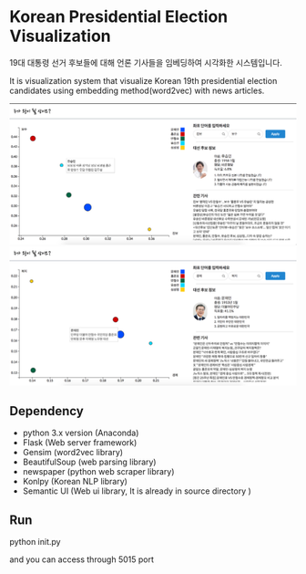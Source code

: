 # Korean Presidential Election Visualization

19대 대통령 선거 후보들에 대해 언론 기사들을 임베딩하여 시각화한 시스템입니다.

It is visualization system that visualize Korean 19th presidential election candidates using embedding method(word2vec) with news articles.


![페이지 화면](images/image.png)
![페이지 화면2](images/image2.png)


## Dependency

* python 3.x version (Anaconda)
* Flask (Web server framework)
* Gensim (word2vec library)
* BeautifulSoup (web parsing library)
* newspaper (python web scraper library)
* Konlpy (Korean NLP library)
* Semantic UI (Web ui library, It is already in source directory )

## Run
python init.py

and you can access through 5015 port

